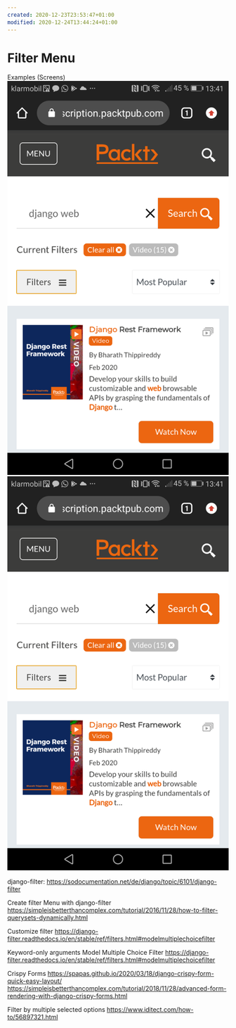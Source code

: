 ```yaml
---
created: 2020-12-23T23:53:47+01:00
modified: 2020-12-24T13:44:24+01:00
---
```


# Filter Menu

Examples (Screens)
![Image](./image_picker636149587.jpg)
![Image](./image_picker145234395.jpg)

django-filter: https://sodocumentation.net/de/django/topic/6101/django-filter

Create filter Menu with django-filter
https://simpleisbetterthancomplex.com/tutorial/2016/11/28/how-to-filter-querysets-dynamically.html

Customize filter
https://django-filter.readthedocs.io/en/stable/ref/filters.html#modelmultiplechoicefilter

Keyword-only arguments
Model Multiple Choice Filter
https://django-filter.readthedocs.io/en/stable/ref/filters.html#modelmultiplechoicefilter

Crispy Forms
https://spapas.github.io/2020/03/18/django-crispy-form-quick-easy-layout/
https://simpleisbetterthancomplex.com/tutorial/2018/11/28/advanced-form-rendering-with-django-crispy-forms.html

Filter by multiple selected options
https://www.iditect.com/how-to/56897321.html